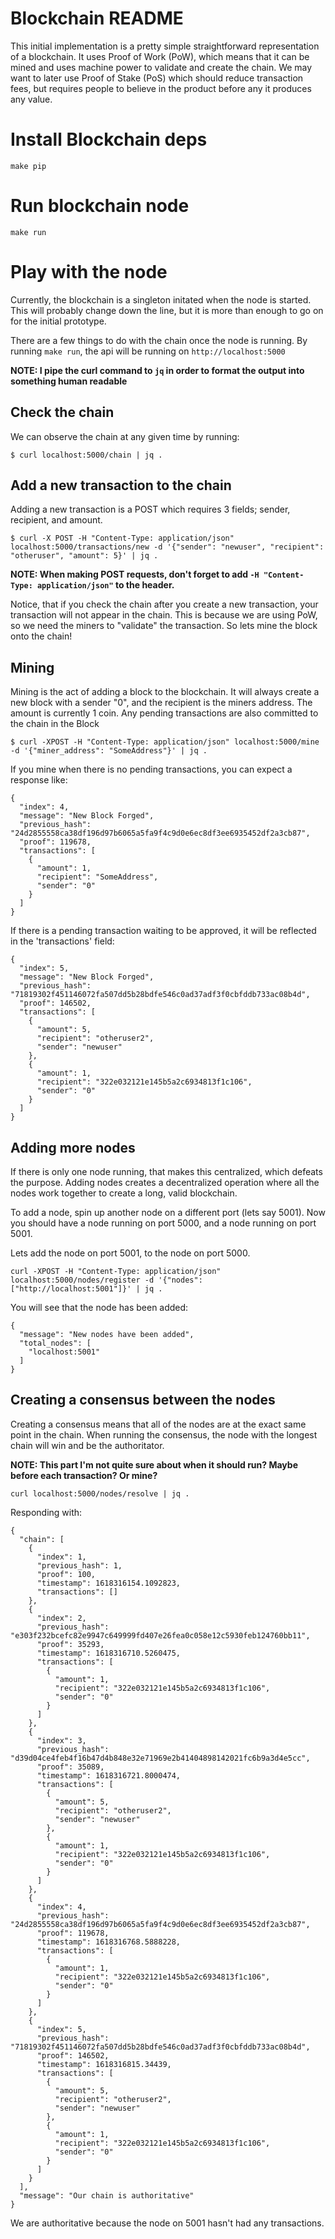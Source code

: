# Blockchain README

This initial implementation is a pretty simple straightforward representation of a blockchain.
It uses Proof of Work (PoW), which means that it can be mined and uses machine power to validate
and create the chain. We may want to later use Proof of Stake (PoS) which should reduce
transaction fees, but requires people to believe in the product before any it produces any value.



# Install Blockchain deps
```
make pip
```

# Run blockchain node
```
make run
```


# Play with the node

Currently, the blockchain is a singleton initated when the node is started. This will probably
change down the line, but it is more than enough to go on for the initial prototype.

There are a few things to do with the chain once the node is running. By running `make run`,
the api will be running on `http://localhost:5000`

**NOTE: I pipe the curl command to `jq` in order to format the output into something human
readable**


## Check the chain

We can observe the chain at any given time by running:
```
$ curl localhost:5000/chain | jq .
```

## Add a new transaction to the chain

Adding a new transaction is a POST which requires 3 fields; sender, recipient, and amount.

```
$ curl -X POST -H "Content-Type: application/json" localhost:5000/transactions/new -d '{"sender": "newuser", "recipient": "otheruser", "amount": 5}' | jq .
```

**NOTE: When making POST requests, don't forget to add `-H "Content-Type: application/json"`
to the header.**


Notice, that if you check the chain after you create a new transaction, your transaction
will not appear in the chain. This is because we are using PoW, so we need the miners to "validate"
the transaction. So lets mine the block onto the chain!

## Mining

Mining is the act of adding a block to the blockchain. It will always create a new block with
a sender "0", and the recipient is the miners address. The amount is currently 1 coin. Any
pending transactions are also committed to the chain in the Block

```
$ curl -XPOST -H "Content-Type: application/json" localhost:5000/mine -d '{"miner_address": "SomeAddress"}' | jq .
```

If you mine when there is no pending transactions, you can expect a response like:
```
{
  "index": 4,
  "message": "New Block Forged",
  "previous_hash": "24d2855558ca38df196d97b6065a5fa9f4c9d0e6ec8df3ee6935452df2a3cb87",
  "proof": 119678,
  "transactions": [
    {
      "amount": 1,
      "recipient": "SomeAddress",
      "sender": "0"
    }
  ]
}
```

If there is a pending transaction waiting to be approved, it will be reflected in the 'transactions'
field:
```
{
  "index": 5,
  "message": "New Block Forged",
  "previous_hash": "71819302f451146072fa507dd5b28bdfe546c0ad37adf3f0cbfddb733ac08b4d",
  "proof": 146502,
  "transactions": [
    {
      "amount": 5,
      "recipient": "otheruser2",
      "sender": "newuser"
    },
    {
      "amount": 1,
      "recipient": "322e032121e145b5a2c6934813f1c106",
      "sender": "0"
    }
  ]
}
```

## Adding more nodes

If there is only one node running, that makes this centralized, which defeats the purpose.
Adding nodes creates a decentralized operation where all the nodes work together to create
a long, valid blockchain.

To add a node, spin up another node on a different port (lets say 5001). Now you should have
a node running on port 5000, and a node running on port 5001.

Lets add the node on port 5001, to the node on port 5000.

```
curl -XPOST -H "Content-Type: application/json" localhost:5000/nodes/register -d '{"nodes": ["http://localhost:5001"]}' | jq .
```
You will see that the node has been added:
```
{
  "message": "New nodes have been added",
  "total_nodes": [
    "localhost:5001"
  ]
}
```

## Creating a consensus between the nodes

Creating a consensus means that all of the nodes are at the exact same point in the chain.
When running the consensus, the node with the longest chain will win and be the authoritator.

**NOTE: This part I'm not quite sure about when it should run? Maybe before each transaction? Or mine?**

```
curl localhost:5000/nodes/resolve | jq .
```

Responding with:
```
{
  "chain": [
    {
      "index": 1,
      "previous_hash": 1,
      "proof": 100,
      "timestamp": 1618316154.1092823,
      "transactions": []
    },
    {
      "index": 2,
      "previous_hash": "e303f232bcefc82e9947c649999fd407e26fea0c058e12c5930feb124760bb11",
      "proof": 35293,
      "timestamp": 1618316710.5260475,
      "transactions": [
        {
          "amount": 1,
          "recipient": "322e032121e145b5a2c6934813f1c106",
          "sender": "0"
        }
      ]
    },
    {
      "index": 3,
      "previous_hash": "d39d04ce4feb4f16b47d4b848e32e71969e2b41404898142021fc6b9a3d4e5cc",
      "proof": 35089,
      "timestamp": 1618316721.8000474,
      "transactions": [
        {
          "amount": 5,
          "recipient": "otheruser2",
          "sender": "newuser"
        },
        {
          "amount": 1,
          "recipient": "322e032121e145b5a2c6934813f1c106",
          "sender": "0"
        }
      ]
    },
    {
      "index": 4,
      "previous_hash": "24d2855558ca38df196d97b6065a5fa9f4c9d0e6ec8df3ee6935452df2a3cb87",
      "proof": 119678,
      "timestamp": 1618316768.5888228,
      "transactions": [
        {
          "amount": 1,
          "recipient": "322e032121e145b5a2c6934813f1c106",
          "sender": "0"
        }
      ]
    },
    {
      "index": 5,
      "previous_hash": "71819302f451146072fa507dd5b28bdfe546c0ad37adf3f0cbfddb733ac08b4d",
      "proof": 146502,
      "timestamp": 1618316815.34439,
      "transactions": [
        {
          "amount": 5,
          "recipient": "otheruser2",
          "sender": "newuser"
        },
        {
          "amount": 1,
          "recipient": "322e032121e145b5a2c6934813f1c106",
          "sender": "0"
        }
      ]
    }
  ],
  "message": "Our chain is authoritative"
}
```

We are authoritative because the node on 5001 hasn't had any transactions.

